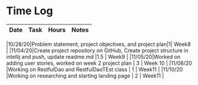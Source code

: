 # Time Log

| Date | Task | Hours | Notes|
|------|------|-------|------|

|10/28/20|Problem statement, project objectives, and project plan|1| Week8 |
|11/04/20|Create project repository on GitHub, Create project structure in intellij and push, update readme.md |1.5 |  Week9 | 
|11/05/20|Worked on adding user stories, worked on week 2 project plan | 3 | Week 10  | 
|11/08/20 |Working on RestfulDao and RestfulDaoTEst class | 1 | Week11  | 
|11/10/20 |Working on researching and starting landing page | 2 | Week11  | 

             

